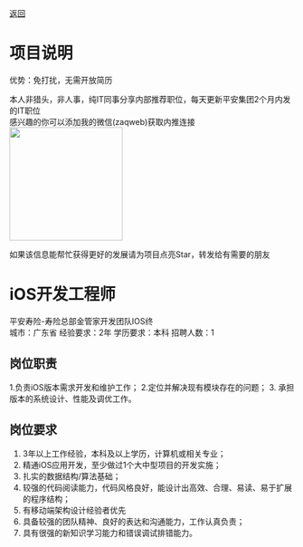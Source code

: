 [返回](../../)

# 项目说明

优势：免打扰，无需开放简历

本人非猎头，非人事，纯IT同事分享内部推荐职位，每天更新平安集团2个月内发的IT职位  
感兴趣的你可以添加我的微信(zaqweb)获取内推连接  
<img src="https://github.com/zaqweb/PA-IT-JOBS/blob/master/WechatICode.jpeg"  height="200" width="200">

如果该信息能帮忙获得更好的发展请为项目点亮Star，转发给有需要的朋友

# iOS开发工程师
平安寿险-寿险总部金管家开发团队IOS终  
城市：广东省 经验要求：2年 学历要求：本科  招聘人数：1

## 岗位职责
1.负责iOS版本需求开发和维护工作；
2.定位并解决现有模块存在的问题；
3. 承担版本的系统设计、性能及调优工作。

## 岗位要求
1. 3年以上工作经验，本科及以上学历，计算机或相关专业；
2. 精通iOS应用开发，至少做过1个大中型项目的开发实施；
3. 扎实的数据结构/算法基础；
4. 较强的代码阅读能力，代码风格良好，能设计出高效、合理、易读、易于扩展的程序结构；
5. 有移动端架构设计经验者优先
6. 具备较强的团队精神、良好的表达和沟通能力，工作认真负责；
7. 具有很强的新知识学习能力和错误调试排错能力。




